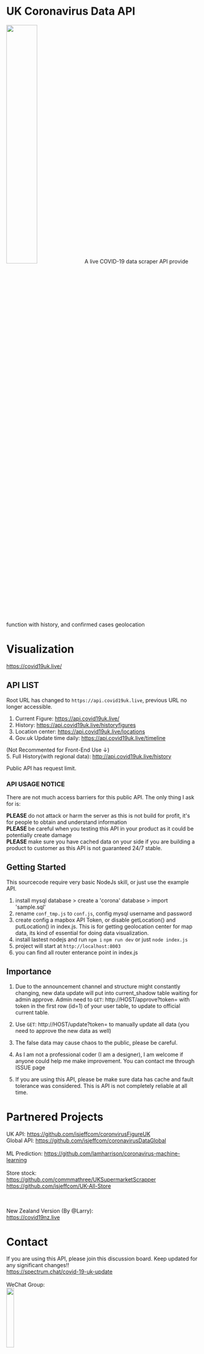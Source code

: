 # UK Coronavirus Data API
<img src="https://i.ibb.co/88y21MH/bbv.png" width="40%">
A live COVID-19 data scraper API provide function with history, and confirmed cases geolocation

# Visualization
https://covid19uk.live/

## API LIST

Root URL has changed to `https://api.covid19uk.live`, previous URL no longer accessible.

1. Current Figure: https://api.covid19uk.live/ 
2. History: https://api.covid19uk.live/historyfigures
3. Location center: https://api.covid19uk.live/locations
4. Gov.uk Update time daily: https://api.covid19uk.live/timeline

(Not Recommented for Front-End Use ↓) <br>
5. Full History(with regional data): http://api.covid19uk.live/history
<br>

Public API has request limit. 

### API USAGE NOTICE
There are not much access barriers for this public API. The only thing I ask for is: <br>

<b>PLEASE</b> do not attack or harm the server as this is not build for profit, it's for people to obtain and understand information<br> 
<b>PLEASE</b> be careful when you testing this API in your product as it could be potentially create damage<br> 
<b>PLEASE</b> make sure you have cached data on your side if you are building a product to customer as this API is not guaranteed 24/7 stable.<br>

## Getting Started

This sourcecode require very basic NodeJs skill, or just use the example API.

1. install mysql database > create a 'corona' database > import 'sample.sql'
2. rename `conf_tmp.js` to `conf.js`, config mysql username and password
3. create config a mapbox API Token, or disable getLocation() and putLocation() in index.js. This is for getting geolocation center for map data, its kind of essential for doing data visualization.
4. install lastest nodejs and run
	`npm i`
	`npm run dev` or just `node index.js`
5. project will start at `http://localhost:8003`
6. you can find all router enterance point in index.js


## Importance
1. Due to the announcement channel and structure might constantly changing, new data update will put into current_shadow table waiting for admin approve. Admin need to `GET`: http://HOST/approve?token= with token in the first row (id=1) of your user table, to update to official current table.

2. Use `GET`: http://HOST/update?token= to manually update all data (you need to approve the new data as well)

3. The false data may cause chaos to the public, please be careful. 

4. As I am not a professional coder (I am a designer), I am welcome if anyone could help me make improvement. You can contact me through ISSUE page

5. If you are using this API, please be make sure data has cache and fault tolerance was considered. This is API is not completely reliable at all time.

# Partnered Projects
UK API: https://github.com/isjeffcom/coronvirusFigureUK <br>
Global API: https://github.com/isjeffcom/coronavirusDataGlobal <br>
<br>
ML Prediction: https://github.com/lamharrison/coronavirus-machine-learning <br>
<br>
Store stock: <br>
https://github.com/commmathree/UKSupermarketScrapper <br>
https://github.com/isjeffcom/UK-All-Store <br>
<br><br>

New Zealand Version (By @Larry):<br>
https://covid19nz.live


# Contact
If you are using this API, please join this discussion board. Keep updated for any significant changes!! <br>
https://spectrum.chat/covid-19-uk-update
<br><br>
WeChat Group:<br>
<img src="https://i.ibb.co/b33pNtS/IMG-7935.jpg" width="20%">

https://isjeff.com
hello@isjeff.com

### Co-work with:
@Big Tree: https://github.com/lamharrison <br>
@Jimmy Lu: https://github.com/lujiammy <br>
@Vincent Zhang: https://github.com/VincentNevermore <br>
@commathree: https://github.com/commmathree <br>


## Data Source

### Figure
1. UK GOV: https://www.gov.uk/guidance/coronavirus-covid-19-information-for-the-public
2. Worldometers: https://www.worldometers.info/coronavirus/

### Regional Data
1. England: https://www.gov.uk/guidance/coronavirus-covid-19-information-for-the-public
2. Scotland: https://www.gov.scot/coronavirus-covid-19/


